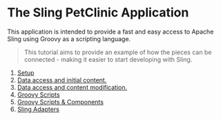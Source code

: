 # The Sling PetClinic Application

This application is intended to provide a fast and easy access to Apache Sling using Groovy as a scripting language.

> This tutorial aims to provide an example of how the pieces can be connected - making it easier to start developing
> with Sling.

1. [Setup](1_setup.md)
2. [Data access and initial content.](2_data_access_and_initial_content.md)
3. [Data access and content modification.](3_data_access_and_modification.md)
4. [Groovy Scripts](4_groovy_scripts.md)
5. [Groovy Scripts & Components](5_groovy_scripts_and_components.md)
6. [Sling Adapters](6_sling_adapters.md)

